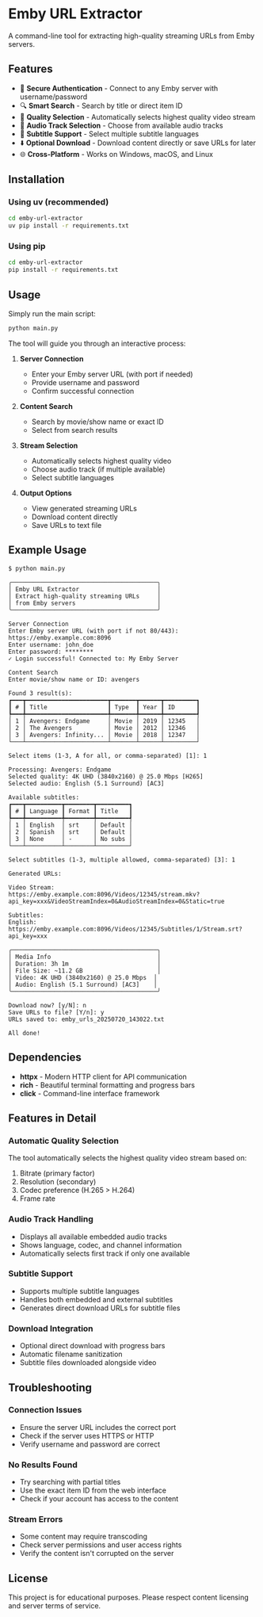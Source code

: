 # Emby URL Extractor

A command-line tool for extracting high-quality streaming URLs from Emby servers.

## Features

- 🔐 **Secure Authentication** - Connect to any Emby server with username/password
- 🔍 **Smart Search** - Search by title or direct item ID
- 🎯 **Quality Selection** - Automatically selects highest quality video stream
- 🎵 **Audio Track Selection** - Choose from available audio tracks
- 📝 **Subtitle Support** - Select multiple subtitle languages
- ⬇️ **Optional Download** - Download content directly or save URLs for later
- 🌐 **Cross-Platform** - Works on Windows, macOS, and Linux

## Installation

### Using uv (recommended)
```bash
cd emby-url-extractor
uv pip install -r requirements.txt
```

### Using pip
```bash
cd emby-url-extractor
pip install -r requirements.txt
```

## Usage

Simply run the main script:

```bash
python main.py
```

The tool will guide you through an interactive process:

1. **Server Connection**
   - Enter your Emby server URL (with port if needed)
   - Provide username and password
   - Confirm successful connection

2. **Content Search**
   - Search by movie/show name or exact ID
   - Select from search results

3. **Stream Selection**
   - Automatically selects highest quality video
   - Choose audio track (if multiple available)
   - Select subtitle languages

4. **Output Options**
   - View generated streaming URLs
   - Download content directly
   - Save URLs to text file

## Example Usage

```
$ python main.py

╭─────────────────────────────────────────╮
│ Emby URL Extractor                      │
│ Extract high-quality streaming URLs     │
│ from Emby servers                       │
╰─────────────────────────────────────────╯

Server Connection
Enter Emby server URL (with port if not 80/443): https://emby.example.com:8096
Enter username: john_doe
Enter password: ********
✓ Login successful! Connected to: My Emby Server

Content Search
Enter movie/show name or ID: avengers

Found 3 result(s):
┏━━━┳━━━━━━━━━━━━━━━━━━━━━━━┳━━━━━━━┳━━━━━━┳━━━━━━━━━┓
┃ # ┃ Title                 ┃ Type  ┃ Year ┃ ID      ┃
┡━━━╇━━━━━━━━━━━━━━━━━━━━━━━╇━━━━━━━╇━━━━━━╇━━━━━━━━━┩
│ 1 │ Avengers: Endgame     │ Movie │ 2019 │ 12345   │
│ 2 │ The Avengers          │ Movie │ 2012 │ 12346   │
│ 3 │ Avengers: Infinity... │ Movie │ 2018 │ 12347   │
└───┴───────────────────────┴───────┴──────┴─────────┘

Select items (1-3, A for all, or comma-separated) [1]: 1

Processing: Avengers: Endgame
Selected quality: 4K UHD (3840x2160) @ 25.0 Mbps [H265]
Selected audio: English (5.1 Surround) [AC3]

Available subtitles:
┏━━━┳━━━━━━━━━━┳━━━━━━━━┳━━━━━━━━━┓
┃ # ┃ Language ┃ Format ┃ Title   ┃
┡━━━╇━━━━━━━━━━╇━━━━━━━━╇━━━━━━━━━┩
│ 1 │ English  │ srt    │ Default │
│ 2 │ Spanish  │ srt    │ Default │
│ 3 │ None     │ -      │ No subs │
└───┴──────────┴────────┴─────────┘

Select subtitles (1-3, multiple allowed, comma-separated) [3]: 1

Generated URLs:

Video Stream:
https://emby.example.com:8096/Videos/12345/stream.mkv?api_key=xxx&VideoStreamIndex=0&AudioStreamIndex=0&Static=true

Subtitles:
English: https://emby.example.com:8096/Videos/12345/Subtitles/1/Stream.srt?api_key=xxx

╭─────────────────────────────────────────╮
│ Media Info                              │
│ Duration: 3h 1m                         │
│ File Size: ~11.2 GB                     │
│ Video: 4K UHD (3840x2160) @ 25.0 Mbps  │
│ Audio: English (5.1 Surround) [AC3]    │
╰─────────────────────────────────────────╯

Download now? [y/N]: n
Save URLs to file? [Y/n]: y
URLs saved to: emby_urls_20250720_143022.txt

All done!
```

## Dependencies

- **httpx** - Modern HTTP client for API communication
- **rich** - Beautiful terminal formatting and progress bars
- **click** - Command-line interface framework

## Features in Detail

### Automatic Quality Selection
The tool automatically selects the highest quality video stream based on:
1. Bitrate (primary factor)
2. Resolution (secondary)
3. Codec preference (H.265 > H.264)
4. Frame rate

### Audio Track Handling
- Displays all available embedded audio tracks
- Shows language, codec, and channel information
- Automatically selects first track if only one available

### Subtitle Support
- Supports multiple subtitle languages
- Handles both embedded and external subtitles
- Generates direct download URLs for subtitle files

### Download Integration
- Optional direct download with progress bars
- Automatic filename sanitization
- Subtitle files downloaded alongside video

## Troubleshooting

### Connection Issues
- Ensure the server URL includes the correct port
- Check if the server uses HTTPS or HTTP
- Verify username and password are correct

### No Results Found
- Try searching with partial titles
- Use the exact item ID from the web interface
- Check if your account has access to the content

### Stream Errors
- Some content may require transcoding
- Check server permissions and user access rights
- Verify the content isn't corrupted on the server

## License

This project is for educational purposes. Please respect content licensing and server terms of service.